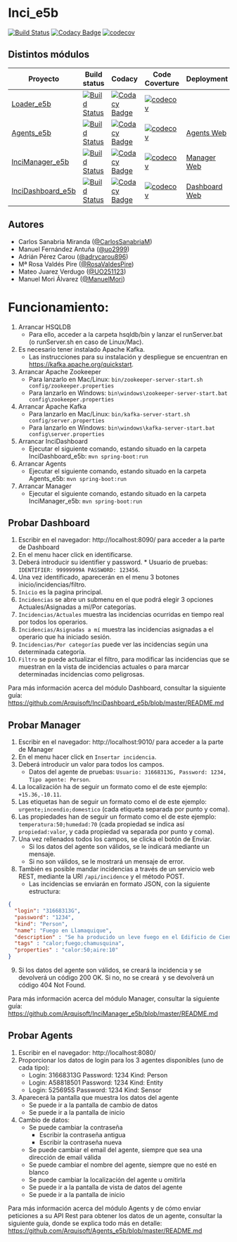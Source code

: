 # Inci_e5b
[![Build Status](https://travis-ci.org/Arquisoft/Inci_e5b.svg?branch=master)](https://travis-ci.org/Arquisoft/Inci_e5b)
[![Codacy Badge](https://api.codacy.com/project/badge/Grade/b9f2956baa714f48b3e0a642d24886b5)](https://www.codacy.com/app/CarlosSanabriaM/Inci_e5b?utm_source=github.com&amp;utm_medium=referral&amp;utm_content=Arquisoft/Inci_e5b&amp;utm_campaign=Badge_Grade)
[![codecov](https://codecov.io/gh/Arquisoft/Inci_e5b/branch/master/graph/badge.svg)](https://codecov.io/gh/Arquisoft/Inci_e5b)

## Distintos módulos

| Proyecto | Build status | Codacy | Code Coverture | Deployment |
|----------|--------------|--------|----------------|------------|
[Loader_e5b](https://github.com/Arquisoft/Loader_e5b) | [![Build Status](https://travis-ci.org/Arquisoft/Loader_e5b.svg?branch=master)](https://travis-ci.org/Arquisoft/Loader_e5b) | [![Codacy Badge](https://api.codacy.com/project/badge/Grade/97d6326cbcbb4c638d59879facacaf32)](https://www.codacy.com/app/jelabra/Loader_e5b?utm_source=github.com&amp;utm_medium=referral&amp;utm_content=Arquisoft/Loader_e5b&amp;utm_campaign=Badge_Grade) | [![codecov](https://codecov.io/gh/Arquisoft/Loader_e5b/branch/master/graph/badge.svg)](https://codecov.io/gh/Arquisoft/Loader_e5b) | 
[Agents_e5b](https://github.com/Arquisoft/Agents_e5b) | [![Build Status](https://travis-ci.org/Arquisoft/Agents_e5b.svg?branch=master)](https://travis-ci.org/Arquisoft/Agents_e5b) | [![Codacy Badge](https://api.codacy.com/project/badge/Grade/2d1976960db9415892b85d741bb4a336)](https://www.codacy.com/app/jelabra/Agents_e5b?utm_source=github.com&amp;utm_medium=referral&amp;utm_content=Arquisoft/Agents_e5b&amp;utm_campaign=Badge_Grade) | [![codecov](https://codecov.io/gh/Arquisoft/Agents_e5b/branch/master/graph/badge.svg)](https://codecov.io/gh/Arquisoft/Agents_e5b) | [Agents Web](http://54.200.163.170:8080/)
[InciManager_e5b](https://github.com/Arquisoft/InciManager_e5b) | [![Build Status](https://travis-ci.org/Arquisoft/InciManager_e5b.svg?branch=master)](https://travis-ci.org/Arquisoft/InciManager_e5b) | [![Codacy Badge](https://api.codacy.com/project/badge/Grade/97d6326cbcbb4c638d59879facacaf32)](https://www.codacy.com/app/jelabra/InciManager_e5b?utm_source=github.com&amp;utm_medium=referral&amp;utm_content=Arquisoft/InciManager_e5b&amp;utm_campaign=Badge_Grade) | [![codecov](https://codecov.io/gh/Arquisoft/InciManager_e5b/branch/master/graph/badge.svg)](https://codecov.io/gh/Arquisoft/InciManager_e5b) | [Manager Web](http://54.200.163.170:8090/)
[InciDashboard_e5b](https://github.com/Arquisoft/InciDashboard_e5b) | [![Build Status](https://travis-ci.org/Arquisoft/InciDashboard_e5b.svg?branch=master)](https://travis-ci.org/Arquisoft/InciDashboard_e5b) | [![Codacy Badge](https://api.codacy.com/project/badge/Grade/2d1976960db9415892b85d741bb4a336)](https://www.codacy.com/app/jelabra/InciDashboard_e5b?utm_source=github.com&amp;utm_medium=referral&amp;utm_content=Arquisoft/InciDashboard_e5b&amp;utm_campaign=Badge_Grade) | [![codecov](https://codecov.io/gh/Arquisoft/InciDashboard_e5b/branch/master/graph/badge.svg)](https://codecov.io/gh/Arquisoft/InciDashboard_e5b) | [Dashboard Web](http://54.200.163.170:9010/)

## Autores
- Carlos Sanabria Miranda ([@CarlosSanabriaM](https://github.com/CarlosSanabriaM))
- Manuel Fernández Antuña ([@uo2999](https://github.com/uo2999))
- Adrián Pérez Carou ([@adrycarou896](https://github.com/adrycarou896))
- Mª Rosa Valdés Pire ([@RosaValdesPire](https://github.com/RosaValdesPire))
- Mateo Juarez Verdugo ([@UO251123](https://github.com/UO251123))
- Manuel Mori Álvarez ([@ManuelMori](https://github.com/ManuelMori))

# Funcionamiento:

1. Arrancar HSQLDB
   * Para ello, acceder a la carpeta hsqldb/bin y lanzar el runServer.bat (o runServer.sh en caso de Linux/Mac).
2. Es necesario tener instalado Apache Kafka. 
   * Las instrucciones para su instalación y despliegue se encuentran en https://kafka.apache.org/quickstart.
2. Arrancar Apache Zookeeper
   * Para lanzarlo en Mac/Linux: ``bin/zookeeper-server-start.sh config/zookeeper.properties``
   * Para lanzarlo en Windows: ``bin\windows\zookeeper-server-start.bat config\zookeeper.properties``
3. Arrancar Apache Kafka
   * Para lanzarlo en Mac/Linux: ``bin/kafka-server-start.sh config/server.properties``
   * Para lanzarlo en Windows: ``bin\windows\kafka-server-start.bat config\server.properties``
4. Arrancar InciDashboard
   * Ejecutar el siguiente comando, estando situado en la carpeta InciDashboard_e5b: ``mvn spring-boot:run``
5. Arrancar Agents
   * Ejecutar el siguiente comando, estando situado en la carpeta Agents_e5b: ``mvn spring-boot:run``
6. Arrancar Manager
   * Ejecutar el siguiente comando, estando situado en la carpeta InciManager_e5b: ``mvn spring-boot:run``

## Probar Dashboard
  1. Escribir en el navegador: http://localhost:8090/ para acceder a la parte de Dashboard
  2. En el menu hacer click en identificarse.
  3. Deberá introducir su identifier y password.
    * Usuario de pruebas: ``IDENTIFIER: 99999999A PASSWORD: 123456``.
  4. Una vez identificado, aparecerán en el menu 3 botones inicio/incidencias/filtro.
  5. ``Inicio`` es la pagina principal.
  6. ``Incidencias`` se abre un submenu en el que podrá elegir 3 opciones Actuales/Asignadas a mí/Por categorías.
  7. ``Incidencias/Actuales`` muestra las incidencias ocurridas en tiempo real por todos los operarios.
  8. ``Incidencias/Asignadas a mí`` muestra las incidencias asignadas a el operario que ha iniciado sesión.
  9. ``Incidencias/Por categorías`` puede ver las incidencias según una determinada categoría.
  10. ``Filtro`` se puede actualizar el filtro, para modificar las incidencias que se muestran en la vista de incidencias actuales o para marcar determinadas incidencias como peligrosas.

Para más información acerca del módulo Dashboard, consultar la siguiente guía: https://github.com/Arquisoft/InciDashboard_e5b/blob/master/README.md
  
## Probar Manager
  1. Escribir en el navegador: http://localhost:9010/ para acceder a la parte de Manager
  2. En el menu hacer click en ``Insertar incidencia``.
  3. Deberá introducir un valor para todos los campos.
      * Datos del agente de pruebas: ``Usuario: 31668313G, Password: 1234, Tipo agente: Person``.
  4. La localización ha de seguir un formato como el de este ejemplo: ``+15.36,-10.11``.
  5. Las etiquetas han de seguir un formato como el de este ejemplo: ``urgente;incendio;domestico`` (cada etiqueta separada por punto y coma).
  6. Las propiedades han de seguir un formato como el de este ejemplo: ``temperatura:50;humedad:70`` (cada propiedad se indica así ``propiedad:valor``, y cada propiedad va separada por punto y coma).
  7. Una vez rellenados todos los campos, se clicka el botón de Enviar.
      * Si los datos del agente son válidos, se le indicará mediante un mensaje.
      * Si no son válidos, se le mostrará un mensaje de error.
  8. También es posible mandar incidencias a través de un servicio web REST, mediante la URI ``/api/incidence`` y el método POST.
      * Las incidencias se enviarán en formato JSON, con la siguiente estructura:
   
   ```json
   {
     "login": "31668313G",
     "password": "1234",
     "kind": "Person",
  	 "name": "Fuego en Llamaquique",
     "description" : "Se ha producido un leve fuego en el Edificio de Ciencias",
  	 "tags" : "calor;fuego;chamusquina",
	 "properties" : "calor:50;aire:10"
   }
   ```
   
  9. Si los datos del agente son válidos, se creará la incidencia y se devolverá un código 200 OK. Si no, no se creará 
  y se devolverá un código 404 Not Found.
 
Para más información acerca del módulo Manager, consultar la siguiente guía: https://github.com/Arquisoft/InciManager_e5b/blob/master/README.md
  
## Probar Agents
  1. Escribir en el navegador: http://localhost:8080/
  2. Proporcionar los datos de login para los 3 agentes disponibles (uno de cada tipo):
     * Login: 31668313G  Password: 1234  Kind: Person
     * Login: A58818501  Password: 1234  Kind: Entity
     * Login: 525695S    Password: 1234  Kind: Sensor
  3. Aparecerá la pantalla que muestra los datos del agente
     * Se puede ir a la pantalla de cambio de datos
     * Se puede ir a la pantalla de inicio
  4. Cambio de datos:
     * Se puede cambiar la contraseña
       * Escribir la contraseña antigua
       * Escribir la contraseña nueva
     * Se puede cambiar el email del agente, siempre que sea una dirección de email válida 
     * Se puede cambiar el nombre del agente, siempre que no esté en blanco
     * Se puede cambiar la localización del agente u omitirla
     * Se puede ir a la pantalla de vista de datos del agente
     * Se puede ir a la pantalla de inicio

Para más información acerca del módulo Agents y de cómo enviar peticiones a su API Rest para obtener los datos de un agente, consultar la siguiente guía, donde se explica todo más en detalle: https://github.com/Arquisoft/Agents_e5b/blob/master/README.md 
